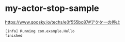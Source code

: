 # my-actor-stop-sample

https://www.qoosky.io/techs/e0f555bc87#アクターの停止

```sh
[info] Running com.example.Hello
finished
```
